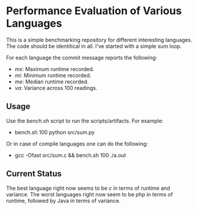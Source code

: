 # Performance Evaluation of Various Languages

This is a simple benchmarking repository for different interesting languages. The code should be identitical in all. I've started with a simple sum loop.

For each language the commit message reports the following:

* *mx*: Maximum runtime recorded.
* *mi*: Minimum runtime recorded.
* *me*: Median runtime recorded.
* *va*: Variance across 100 readings.

## Usage
Use the *bench.sh* script to run the scripts/artifacts. For example:

* bench.sh 100 python src/sum.py

Or in case of compile languages one can do the following:

* gcc -Ofast src/sum.c && bench.sh 100 ./a.out

## Current Status

The best language right now seems to be *c* in terms of runtime and variance.
The worst languages right now seem to be php in terms of runtime, followed by Java in terms of variance.
